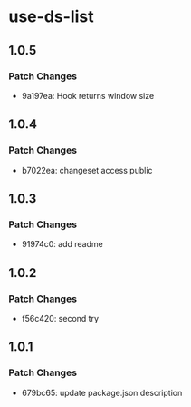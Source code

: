 # use-ds-list

## 1.0.5

### Patch Changes

- 9a197ea: Hook returns window size

## 1.0.4

### Patch Changes

- b7022ea: changeset access public

## 1.0.3

### Patch Changes

- 91974c0: add readme

## 1.0.2

### Patch Changes

- f56c420: second try

## 1.0.1

### Patch Changes

- 679bc65: update package.json description
